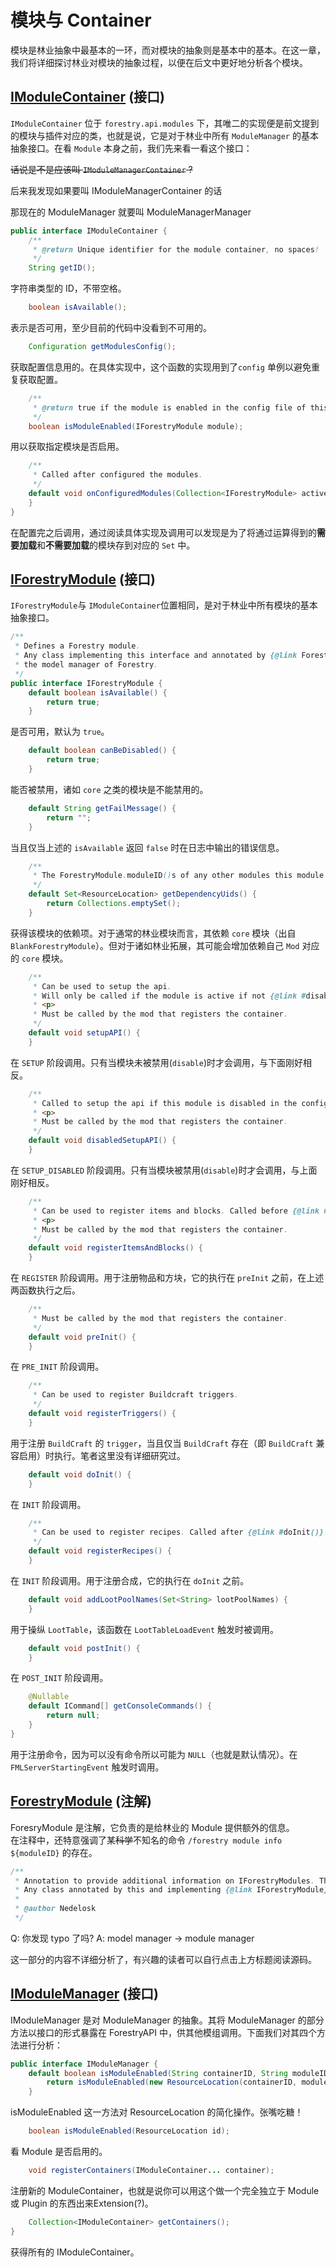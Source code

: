# 模块与 Container

模块是林业抽象中最基本的一环，而对模块的抽象则是基本中的基本。在这一章，我们将详细探讨林业对模块的抽象过程，以便在后文中更好地分析各个模块。

## [IModuleContainer](/source/api/modules/IModuleContainer.html) (接口)

`IModuleContainer` 位于 `forestry.api.modules` 下，其唯二的实现便是前文提到的模块与插件对应的类，也就是说，它是对于林业中所有 `ModuleManager` 的基本抽象接口。在看 `Module` 本身之前，我们先来看一看这个接口：

~~话说是不是应该叫 `IModuleManagerContainer` ?~~

<heimu>后来我发现如果要叫 IModuleManagerContainer 的话</heimu>

<heimu>那现在的 ModuleManager 就要叫 ModuleManagerManager</heimu>

```java
public interface IModuleContainer {
	/**
	 * @return Unique identifier for the module container, no spaces!
	 */
	String getID();
```

字符串类型的 ID，不带空格。

```java
	boolean isAvailable();
```

表示是否可用，至少目前的代码中没看到不可用的。

```java
	Configuration getModulesConfig();
```

获取配置信息用的。在具体实现中，这个函数的实现用到了`config` 单例以避免重复获取配置。

```java
	/**
	 * @return true if the module is enabled in the config file of this container.
	 */
	boolean isModuleEnabled(IForestryModule module);
```

用以获取指定模块是否启用。

```java
	/**
	 * Called after configured the modules.
	 */
	default void onConfiguredModules(Collection<IForestryModule> activeModules, Collection<IForestryModule> unloadedModules) {
	}
}
```

在配置完之后调用，通过阅读具体实现及调用可以发现是为了将通过运算得到的**需要加载**和**不需要加载**的模块存到对应的 `Set` 中。

## [IForestryModule](/source/api/modules/IForestryModule.html) (接口)

`IForestryModule`与 `IModuleContainer`位置相同，是对于林业中所有模块的基本抽象接口。

```java
/**
 * Defines a Forestry module.
 * Any class implementing this interface and annotated by {@link ForestryModule} to be loaded by
 * the model manager of Forestry.
 */
public interface IForestryModule {
	default boolean isAvailable() {
		return true;
	}
```

是否可用，默认为 `true`。

```java
	default boolean canBeDisabled() {
		return true;
	}
```

能否被禁用，诸如 `core` 之类的模块是不能禁用的。

```java
	default String getFailMessage() {
		return "";
	}
```

当且仅当上述的 `isAvailable` 返回 `false` 时在日志中输出的错误信息。

```java
	/**
	 * The ForestryModule.moduleID()s of any other modules this module depends on.
	 */
	default Set<ResourceLocation> getDependencyUids() {
		return Collections.emptySet();
	}
```

获得该模块的依赖项。对于通常的林业模块而言，其依赖 `core` 模块（出自`BlankForestryModule`）。但对于诸如林业拓展，其可能会增加依赖自己 `Mod` 对应的 `core` 模块。

```java
	/**
	 * Can be used to setup the api.
	 * Will only be called if the module is active if not {@link #disabledSetupAPI()} will be called.
	 * <p>
	 * Must be called by the mod that registers the container.
	 */
	default void setupAPI() {
	}
```

在 `SETUP` 阶段调用。只有当模块未被禁用(`disable`)时才会调用，与下面刚好相反。

```java
	/**
	 * Called to setup the api if this module is disabled in the config or has missing dependencies.
	 * <p>
	 * Must be called by the mod that registers the container.
	 */
	default void disabledSetupAPI() {
	}
```

在 `SETUP_DISABLED` 阶段调用。只有当模块被禁用(`disable`)时才会调用，与上面刚好相反。

```java
	/**
	 * Can be used to register items and blocks. Called before {@link #preInit()}.
	 * <p>
	 * Must be called by the mod that registers the container.
	 */
	default void registerItemsAndBlocks() {
	}
```

在 `REGISTER` 阶段调用。用于注册物品和方块，它的执行在 `preInit` 之前，在上述两函数执行之后。

```java
	/**
	 * Must be called by the mod that registers the container.
	 */
	default void preInit() {
	}
```

在 `PRE_INIT` 阶段调用。

```java
	/**
	 * Can be used to register Buildcraft triggers.
	 */
	default void registerTriggers() {
	}
```

用于注册 `BuildCraft` 的 `trigger`，当且仅当 `BuildCraft` 存在（即 `BuildCraft` 兼容启用）时执行。笔者这里没有详细研究过。

```java
	default void doInit() {
	}
```

在 `INIT` 阶段调用。

```java
	/**
	 * Can be used to register recipes. Called after {@link #doInit()}.
	 */
	default void registerRecipes() {
	}
```

在 `INIT` 阶段调用。用于注册合成，它的执行在 `doInit` 之前。

```java
	default void addLootPoolNames(Set<String> lootPoolNames) {
	}
```

用于操纵 `LootTable`，该函数在 `LootTableLoadEvent` 触发时被调用。

```java
	default void postInit() {
	}
```

在 `POST_INIT` 阶段调用。

```java
	@Nullable
	default ICommand[] getConsoleCommands() {
		return null;
	}
}
```

用于注册命令，因为可以没有命令所以可能为 `NULL`（也就是默认情况）。在 `FMLServerStartingEvent` 触发时调用。

## [ForestryModule](/source/api/modules/ForestryModule.html) (注解)

ForesryModule 是注解，它负责的是给林业的 Module 提供额外的信息。  
在注释中，还特意强调了某<heimu>~~科学~~</heimu>不知名的命令 `/forestry module info ${moduleID}` 的存在。

```java
/**
 * Annotation to provide additional information on IForestryModules. This information will be available via the "/forestry module info {@link #moduleID()}" command ingame.
 * Any class annotated by this and implementing {@link IForestryModule} will be loaded by the model manager of Forestry.
 *
 * @author Nedelosk
 */
```

<heimu title="问题">Q: 你发现 typo 了吗?</heimu>
<heimu title="答案">A: model manager -> module manager</heimu>

这一部分的内容不详细分析了，有兴趣的读者可以自行点击上方标题阅读源码。

## [IModuleManager](/source/api/modules/IModuleManager.html) (接口)

IModuleManager 是对 ModuleManager 的抽象。其将 ModuleManager 的部分方法以接口的形式暴露在 ForestryAPI 中，供其他模组调用。下面我们对其四个方法进行分析：

```java
public interface IModuleManager {
	default boolean isModuleEnabled(String containerID, String moduleID) {
		return isModuleEnabled(new ResourceLocation(containerID, moduleID));
	}
```

isModuleEnabled 这一方法对 ResourceLocation 的简化操作。<heimu title="让我看看你口腔发育正不正常啊！">张嘴吃糖！</heimu>

```java
	boolean isModuleEnabled(ResourceLocation id);
```

看 Module 是否启用的。

```java
	void registerContainers(IModuleContainer... container);
```

注册新的 ModuleContainer，也就是说你可以用这个做一个完全独立于 Module 或 Plugin 的东西出来<black title="完全意义不明的存在">Extension(?)</black>。

```java
	Collection<IModuleContainer> getContainers();
}
```

获得所有的 IModuleContainer。
